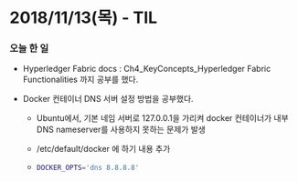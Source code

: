# 2018/11/13(목) - TIL

### 오늘 한 일

- Hyperledger Fabric docs : Ch4_KeyConcepts_Hyperledger Fabric Functionalities 까지 공부를 했다.

- Docker 컨테이너 DNS 서버 설정 방법을 공부했다.

  - Ubuntu에서, 기본 네임 서버로 127.0.0.1을 가리켜 docker 컨테이너가 내부 DNS nameserver를 사용하지 못하는 문제가 발생

  - /etc/default/docker 에 하기 내용 추가

  - ```bash
    DOCKER_OPTS='dns 8.8.8.8'
    ```

